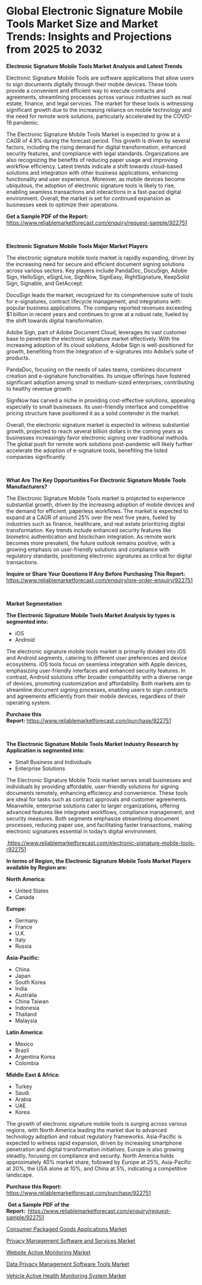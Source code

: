 <p><h1>Global Electronic Signature Mobile Tools Market Size and Market Trends: Insights and Projections from 2025 to 2032</h1></p><p><strong>Electronic Signature Mobile Tools Market Analysis and Latest Trends</strong></p>
<p><p>Electronic Signature Mobile Tools are software applications that allow users to sign documents digitally through their mobile devices. These tools provide a convenient and efficient way to execute contracts and agreements, streamlining processes across various industries such as real estate, finance, and legal services. The market for these tools is witnessing significant growth due to the increasing reliance on mobile technology and the need for remote work solutions, particularly accelerated by the COVID-19 pandemic.</p><p>The Electronic Signature Mobile Tools Market is expected to grow at a CAGR of 4.9% during the forecast period. This growth is driven by several factors, including the rising demand for digital transformation, enhanced security features, and compliance with legal standards. Organizations are also recognizing the benefits of reducing paper usage and improving workflow efficiency. Latest trends indicate a shift towards cloud-based solutions and integration with other business applications, enhancing functionality and user experience. Moreover, as mobile devices become ubiquitous, the adoption of electronic signature tools is likely to rise, enabling seamless transactions and interactions in a fast-paced digital environment. Overall, the market is set for continued expansion as businesses seek to optimize their operations.</p></p>
<p><strong>Get a Sample PDF of the Report:&nbsp;</strong> <a href="https://www.reliablemarketforecast.com/enquiry/request-sample/922751?utm_campaign=1899&utm_medium=2&utm_source=Github&utm_content=ia&utm_term=07032025&utm_id=electronic-signature-mobile-tools">https://www.reliablemarketforecast.com/enquiry/request-sample/922751</a></p>
<p>&nbsp;</p>
<p><strong>Electronic Signature Mobile Tools Major Market Players</strong></p>
<p><p>The electronic signature mobile tools market is rapidly expanding, driven by the increasing need for secure and efficient document signing solutions across various sectors. Key players include PandaDoc, DocuSign, Adobe Sign, HelloSign, eSignLive, SignNow, SignEasy, RightSignature, KeepSolid Sign, Signable, and GetAccept.</p><p>DocuSign leads the market, recognized for its comprehensive suite of tools for e-signatures, contract lifecycle management, and integrations with popular business applications. The company reported revenues exceeding $1 billion in recent years and continues to grow at a robust rate, fueled by the shift towards digital transformation.</p><p>Adobe Sign, part of Adobe Document Cloud, leverages its vast customer base to penetrate the electronic signature market effectively. With the increasing adoption of its cloud solutions, Adobe Sign is well-positioned for growth, benefiting from the integration of e-signatures into Adobe’s suite of products.</p><p>PandaDoc, focusing on the needs of sales teams, combines document creation and e-signature functionalities. Its unique offerings have fostered significant adoption among small to medium-sized enterprises, contributing to healthy revenue growth.</p><p>SignNow has carved a niche in providing cost-effective solutions, appealing especially to small businesses. Its user-friendly interface and competitive pricing structure have positioned it as a solid contender in the market.</p><p>Overall, the electronic signature market is expected to witness substantial growth, projected to reach several billion dollars in the coming years as businesses increasingly favor electronic signing over traditional methods. The global push for remote work solutions post-pandemic will likely further accelerate the adoption of e-signature tools, benefiting the listed companies significantly.</p></p>
<p>&nbsp;</p>
<p><strong>What Are The Key Opportunities For Electronic Signature Mobile Tools Manufacturers?</strong></p>
<p><p>The Electronic Signature Mobile Tools market is projected to experience substantial growth, driven by the increasing adoption of mobile devices and the demand for efficient, paperless workflows. The market is expected to expand at a CAGR of around 25% over the next five years, fueled by industries such as finance, healthcare, and real estate prioritizing digital transformation. Key trends include enhanced security features like biometric authentication and blockchain integration. As remote work becomes more prevalent, the future outlook remains positive, with a growing emphasis on user-friendly solutions and compliance with regulatory standards, positioning electronic signatures as critical for digital transactions.</p></p>
<p><strong>Inquire or Share Your Questions If Any Before Purchasing This Report:</strong> <a href="https://www.reliablemarketforecast.com/enquiry/pre-order-enquiry/922751?utm_campaign=1899&utm_medium=2&utm_source=Github&utm_content=ia&utm_term=07032025&utm_id=electronic-signature-mobile-tools">https://www.reliablemarketforecast.com/enquiry/pre-order-enquiry/922751</a></p>
<p>&nbsp;</p>
<p><strong>Market Segmentation</strong></p>
<p><strong>The Electronic Signature Mobile Tools Market Analysis by types is segmented into:</strong></p>
<p><ul><li>iOS</li><li>Android</li></ul></p>
<p><p>The electronic signature mobile tools market is primarily divided into iOS and Android segments, catering to different user preferences and device ecosystems. iOS tools focus on seamless integration with Apple devices, emphasizing user-friendly interfaces and enhanced security features. In contrast, Android solutions offer broader compatibility with a diverse range of devices, promoting customization and affordability. Both markets aim to streamline document signing processes, enabling users to sign contracts and agreements efficiently from their mobile devices, regardless of their operating system.</p></p>
<p><strong>Purchase this Report:&nbsp;</strong><a href="https://www.reliablemarketforecast.com/purchase/922751?utm_campaign=1899&utm_medium=2&utm_source=Github&utm_content=ia&utm_term=07032025&utm_id=electronic-signature-mobile-tools">https://www.reliablemarketforecast.com/purchase/922751</a></p>
<p>&nbsp;</p>
<p><strong>The Electronic Signature Mobile Tools Market Industry Research by Application is segmented into:</strong></p>
<p><ul><li>Small Business and Individuals</li><li>Enterprise Solutions</li></ul></p>
<p><p>The Electronic Signature Mobile Tools market serves small businesses and individuals by providing affordable, user-friendly solutions for signing documents remotely, enhancing efficiency and convenience. These tools are ideal for tasks such as contract approvals and customer agreements. Meanwhile, enterprise solutions cater to larger organizations, offering advanced features like integrated workflows, compliance management, and security measures. Both segments emphasize streamlining document processes, reducing paper use, and facilitating faster transactions, making electronic signatures essential in today’s digital environment.</p></p>
<p><a href="https://www.reliablemarketforecast.com/electronic-signature-mobile-tools-r922751?utm_campaign=1899&utm_medium=2&utm_source=Github&utm_content=ia&utm_term=07032025&utm_id=electronic-signature-mobile-tools">&nbsp;https://www.reliablemarketforecast.com/electronic-signature-mobile-tools-r922751</a></p>
<p><strong>In terms of Region, the Electronic Signature Mobile Tools Market Players available by Region are:</strong></p>
<p>
    <p> <strong> North America: </strong>
        <ul>
            <li>United States</li>
            <li>Canada</li>
        </ul>
        </p> 
    <p> <strong> Europe: </strong>
        <ul>
            <li>Germany</li>
            <li>France</li>
            <li>U.K.</li>
            <li>Italy</li>
            <li>Russia</li>
        </ul>
        </p> 
    <p> <strong> Asia-Pacific: </strong>
        <ul>
            <li>China</li>
            <li>Japan</li>
            <li>South Korea</li>
            <li>India</li>
            <li>Australia</li>
            <li>China Taiwan</li>
            <li>Indonesia</li>
            <li>Thailand</li>
            <li>Malaysia</li>
        </ul>
        </p> 
    <p> <strong> Latin America: </strong>
        <ul>
            <li>Mexico</li>
            <li>Brazil</li>
            <li>Argentina Korea</li>
            <li>Colombia</li>
        </ul>
        </p> 
    <p> <strong> Middle East & Africa: </strong>
        <ul>
            <li>Turkey</li>
            <li>Saudi</li>
            <li>Arabia</li>
            <li>UAE</li>
            <li>Korea</li>
        </ul>
    </p>
    </p>
<p><p>The growth of electronic signature mobile tools is surging across various regions, with North America leading the market due to advanced technology adoption and robust regulatory frameworks. Asia-Pacific is expected to witness rapid expansion, driven by increasing smartphone penetration and digital transformation initiatives. Europe is also growing steadily, focusing on compliance and security. North America holds approximately 40% market share, followed by Europe at 25%, Asia-Pacific at 20%, the USA alone at 10%, and China at 5%, indicating a competitive landscape.</p></p>
<p><strong>Purchase this Report: </strong><a href="https://www.reliablemarketforecast.com/purchase/922751?utm_campaign=1899&utm_medium=2&utm_source=Github&utm_content=ia&utm_term=07032025&utm_id=electronic-signature-mobile-tools">https://www.reliablemarketforecast.com/purchase/922751</a></p>
<p>&nbsp;<strong>Get a Sample PDF of the Report:&nbsp;&nbsp;</strong><a href="https://www.reliablemarketforecast.com/enquiry/request-sample/922751?utm_campaign=1899&utm_medium=2&utm_source=Github&utm_content=ia&utm_term=07032025&utm_id=electronic-signature-mobile-tools">https://www.reliablemarketforecast.com/enquiry/request-sample/922751</a></p>
<p><strong></strong></p>
<p><p><a href="https://github.com/nxauwedaroui2/Market-Research-Report-List-1/blob/main/consumer-packaged-goods-applications-market.md?utm_campaign=1899&utm_medium=2&utm_source=Github&utm_content=ia&utm_term=07032025&utm_id=electronic-signature-mobile-tools">Consumer Packaged Goods Applications Market</a></p><p><a href="https://github.com/habyoneub/Market-Research-Report-List-1/blob/main/privacy-management-software-and-services-market.md?utm_campaign=1899&utm_medium=2&utm_source=Github&utm_content=ia&utm_term=07032025&utm_id=electronic-signature-mobile-tools">Privacy Management Software and Services Market</a></p><p><a href="https://github.com/iontahoehlct/Market-Research-Report-List-1/blob/main/website-active-monitoring-market.md?utm_campaign=1899&utm_medium=2&utm_source=Github&utm_content=ia&utm_term=07032025&utm_id=electronic-signature-mobile-tools">Website Active Monitoring Market</a></p><p><a href="https://github.com/drissahrouk/Market-Research-Report-List-1/blob/main/data-privacy-management-software-tools-market.md?utm_campaign=1899&utm_medium=2&utm_source=Github&utm_content=ia&utm_term=07032025&utm_id=electronic-signature-mobile-tools">Data Privacy Management Software Tools Market</a></p><p><a href="https://github.com/sahoolipko6f/Market-Research-Report-List-1/blob/main/vehicle-active-health-monitoring-system-market.md?utm_campaign=1899&utm_medium=2&utm_source=Github&utm_content=ia&utm_term=07032025&utm_id=electronic-signature-mobile-tools">Vehicle Active Health Monitoring System Market</a></p></p>